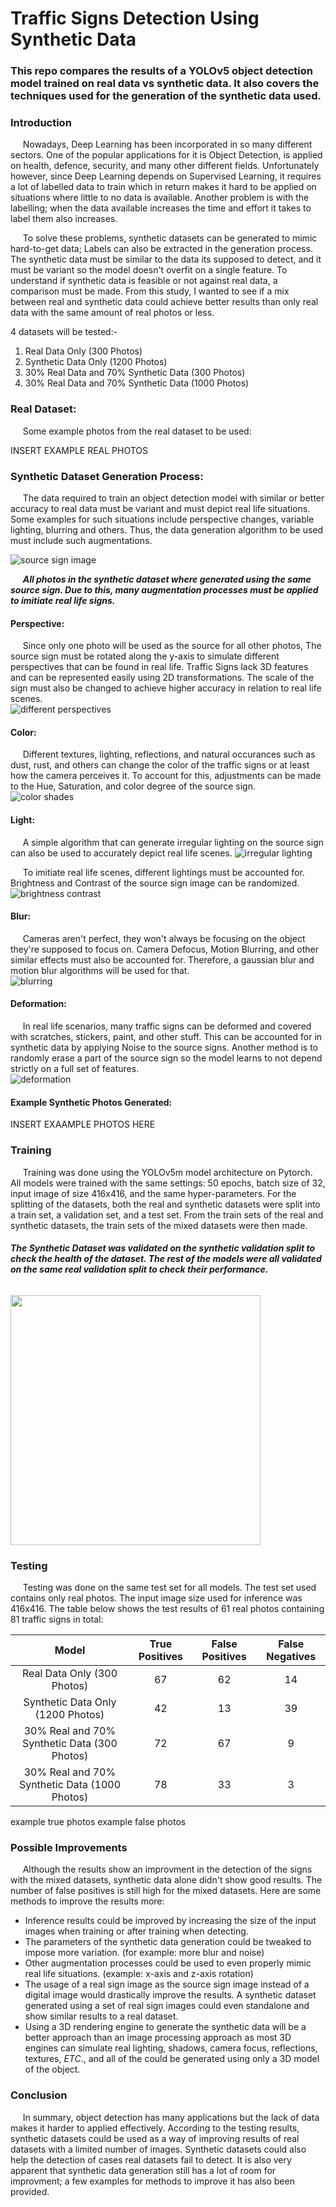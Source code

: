 # Traffic Signs Detection Using Synthetic Data
### This repo compares the results of a YOLOv5 object detection model trained on real data vs synthetic data. It also covers the techniques used for the generation of the synthetic data used.  

### Introduction  

&nbsp;&nbsp;&nbsp;&nbsp; Nowadays, Deep Learning has been incorporated in so many different sectors. One of the popular applications for it is Object Detection, is applied on health, defence, security, and many other different fields. Unfortunately however, since Deep Learning depends on Supervised Learning, it requires a lot of labelled data to train which in return makes it hard to be applied on situations where little to no data is available. Another problem is with the labelling; when the data available increases the time and effort it takes to label them also increases.  

&nbsp;&nbsp;&nbsp;&nbsp; To solve these problems, synthetic datasets can be generated to mimic hard-to-get data; Labels can also be extracted in the generation process. The synthetic data must be similar to the data its supposed to detect, and it must be variant so the model doesn't overfit on a single feature. To understand if synthetic data is feasible or not against real data, a comparison must be made. From this study, I wanted to see if a mix between real and synthetic data could achieve better results than only real data with the same amount of real photos or less.

4 datasets will be tested:-
1. Real Data Only (300 Photos)
2. Synthetic Data Only (1200 Photos)
3. 30% Real Data and 70% Synthetic Data (300 Photos)
4. 30% Real Data and 70% Synthetic Data (1000 Photos)
 
 ### Real Dataset:  
 &nbsp;&nbsp;&nbsp;&nbsp; Some example photos from the real dataset to be used:  
 
 INSERT EXAMPLE REAL PHOTOS  
   
 ### Synthetic Dataset Generation Process:
&nbsp;&nbsp;&nbsp;&nbsp; The data required to train an object detection model with similar or better accuracy to real data must be variant and must depict real life situations. Some examples for such situations include perspective changes, variable lighting, blurring and others. Thus, the data generation algorithm to be used must include such augmentations.  

![source sign image](https://github.com/a14s/traffic-signs-detection-synthetic-data/blob/3e2c6850716d6287049e1da97431fc6f829488d0/assets/no_entry.png "Source Sign Image")

 &nbsp;&nbsp;&nbsp;&nbsp; ***All photos in the synthetic dataset where generated using the same source sign. Due to this, many augmentation processes must be applied to imitiate real life signs.***
 
 
 #### Perspective: 
&nbsp;&nbsp;&nbsp;&nbsp; Since only one photo will be used as the source for all other photos, The source sign must be rotated along the y-axis to simulate different perspectives that can be found in real life. Traffic Signs lack 3D features and can be represented easily using 2D transformations. The scale of the sign must also be changed to achieve higher accuracy in relation to real life scenes.  
![different perspectives](https://github.com/a14s/traffic-signs-detection-synthetic-data/blob/3e2c6850716d6287049e1da97431fc6f829488d0/assets/tilted.png "Different Perspective Angles") 

 #### Color:
 &nbsp;&nbsp;&nbsp;&nbsp; Different textures, lighting, reflections, and natural occurances such as dust, rust, and others can change the color of the traffic signs or at least how the camera perceives it. To account for this, adjustments can be made to the Hue, Saturation, and color degree of the source sign.  
 ![color shades](https://github.com/a14s/traffic-signs-detection-synthetic-data/blob/3e2c6850716d6287049e1da97431fc6f829488d0/assets/colors.png "Different Color Shades") 
   
 #### Light:
 
 &nbsp;&nbsp;&nbsp;&nbsp; A simple algorithm that can generate irregular lighting on the source sign can also be used to accurately depict real life scenes. 
 ![irregular lighting](https://github.com/a14s/traffic-signs-detection-synthetic-data/blob/3e2c6850716d6287049e1da97431fc6f829488d0/assets/irregular_lighting.png "Irregular lighting") 
 
 &nbsp;&nbsp;&nbsp;&nbsp; To imitiate real life scenes, different lightings must be accounted for. Brightness and Contrast of the source sign image can be randomized.  
 ![brightness contrast](https://github.com/a14s/traffic-signs-detection-synthetic-data/blob/3e2c6850716d6287049e1da97431fc6f829488d0/assets/lighting.png "Different Brighness and Contrast") 

   
 #### Blur:
 &nbsp;&nbsp;&nbsp;&nbsp; Cameras aren't perfect, they won't always be focusing on the object they're supposed to focus on. Camera Defocus, Motion Blurring, and other similar effects must also be accounted for. Therefore, a gaussian blur and motion blur algorithms will be used for that.  
 ![blurring](https://github.com/a14s/traffic-signs-detection-synthetic-data/blob/3e2c6850716d6287049e1da97431fc6f829488d0/assets/blurring.png "Different Blur") 
   
 #### Deformation:
 &nbsp;&nbsp;&nbsp;&nbsp; In real life scenarios, many traffic signs can be deformed and covered with scratches, stickers, paint, and other stuff. This can be accounted for in synthetic data by applying Noise to the source signs. Another method is to randomly erase a part of the source sign so the model learns to not depend strictly on a full set of features.  
 ![deformation](https://github.com/a14s/traffic-signs-detection-synthetic-data/blob/3e2c6850716d6287049e1da97431fc6f829488d0/assets/deformed.png "Different Deformation") 
   
 #### Example Synthetic Photos Generated:
 INSERT EXAAMPLE PHOTOS HERE  
   
   
 ### Training
 &nbsp;&nbsp;&nbsp;&nbsp; Training was done using the YOLOv5m model architecture on Pytorch. All models were trained with the same settings: 50 epochs, batch size of 32, input image of size 416x416, and the same hyper-parameters. For the splitting of the datasets, both the real and synthetic datasets were split into a train set, a validation set, and a test set. From the train sets of the real and synthetic datasets, the train sets of the mixed datasets were then made.  
###### ***The Synthetic Dataset was validated on the synthetic validation split to check the health of the dataset. The rest of the models were all validated on the same real validation split to check their performance.***  
  
 <img src="https://github.com/a14s/traffic-signs-detection-synthetic-data/blob/3e2c6850716d6287049e1da97431fc6f829488d0/assets/mAP_0.5.svg" width="400"> 

 ### Testing
 &nbsp;&nbsp;&nbsp;&nbsp; Testing was done on the same test set for all models. The test set used contains only real photos. The input image size used for inference was 416x416. The table below shows the test results of 61 real photos containing 81 traffic signs in total:
 
 
|Model          |True Positives | False Positives | False Negatives |
|:-------------:|:-------------:|:---------------:|:---------------:|
|Real Data Only (300 Photos)| 67 | 62 | 14 |
|Synthetic Data Only (1200 Photos)| 42 | 13 | 39 |
|30% Real and 70% Synthetic Data (300 Photos)| 72 | 67 | 9 |
|30% Real and 70% Synthetic Data (1000 Photos)| 78 | 33 | 3 |  


example true photos
example false photos

### Possible Improvements
 &nbsp;&nbsp;&nbsp;&nbsp; Although the results show an improvment in the detection of the signs with the mixed datasets, synthetic data alone didn't show good results. The number of false positives is still high for the mixed datasets. Here are some methods to improve the results more:
 + Inference results could be improved by increasing the size of the input images when training or after training when detecting.
 + The parameters of the synthetic data generation could be tweaked to impose more variation. (for example: more blur and noise)
 + Other augmentation processes could be used to even properly mimic real life situations. (example: x-axis and z-axis rotation)
 + The usage of a real sign image as the source sign image instead of a digital image would drastically improve the results. A synthetic dataset generated using a set of real sign images could even standalone and show similar results to a real dataset.
 + Using a 3D rendering engine to generate the synthetic data will be a better approach than an image processing approach as most 3D engines can simulate real lighting, shadows, camera focus, reflections, textures, *ETC*., and all of the could be generated using only a 3D model of the object. 
 
### Conclusion
 &nbsp;&nbsp;&nbsp;&nbsp; In summary, object detection has many applications but the lack of data makes it harder to applied effectively. According to the testing results, synthetic datasets could be used as a way of improving results of real datasets with a limited number of images. Synthetic datasets could also help the detection of cases real datasets fail to detect. It is also very apparent that synthetic data generation still has a lot of room for improvment; a few examples for methods to improve it has also been provided.
